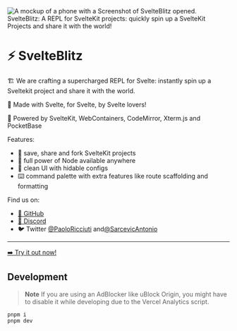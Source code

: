 <img crossorigin="anonymous" src="https://i.imgur.com/6deSDsC.png" alt="A mockup of a phone with a Screenshot of SvelteBlitz opened. SvelteBlitz: A REPL for SvelteKit projects: quickly spin up a SvelteKit Projects and share it with the world!">

# ⚡ SvelteBlitz

🏗️ We are crafting a supercharged REPL for Svelte: instantly spin up a Sveltekit project and share it with the world.

🧡 Made with Svelte, for Svelte, by Svelte lovers!

🔌 Powered by SvelteKit, WebContainers, CodeMirror, Xterm.js and PocketBase

Features:

- 🔀 save, share and fork SvelteKit projects
- 🔌 full power of Node available anywhere
- 🧹 clean UI with hidable configs
- ⌨️ command palette with extra features like route scaffolding and formatting

Find us on:

- [🐙 GitHub](https://github.com/svelteblitz/svelteblitz)
- [💬 Discord](https://discord.gg/FbnT6wujQx)
- 🐦 Twitter [@PaoloRicciuti](https://twitter.com/PaoloRicciuti) and[@SarcevicAntonio](https://twitter.com/SarcevicAntonio)

---

[➡️ Try it out now!](https://svelteblitz.vercel.app/)

## Development

> **Note**
> If you are using an AdBlocker like uBlock Origin, you might have to disable it while developing due to the Vercel Analytics script.

```
pnpm i
pnpm dev
```
